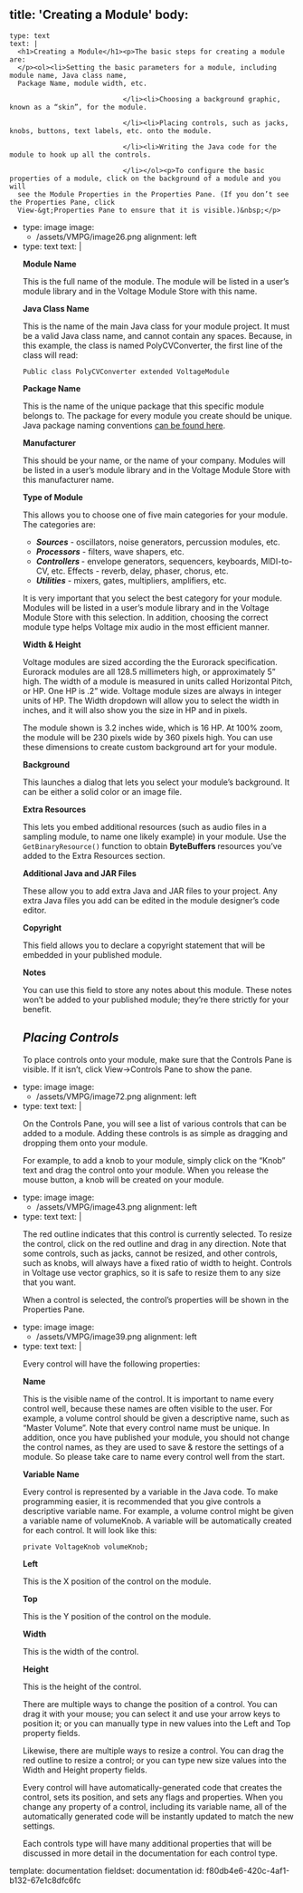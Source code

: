 title: 'Creating a Module'
body:
  -
    type: text
    text: |
      <h1>Creating a Module</h1><p>The basic steps for creating a module are:
      </p><ol><li>Setting the basic parameters for a module, including module name, Java class name,
      Package Name, module width, etc.
      
      							</li><li>Choosing a background graphic, known as a “skin”, for the module.
      
      							</li><li>Placing controls, such as jacks, knobs, buttons, text labels, etc. onto the module.
      
      							</li><li>Writing the Java code for the module to hook up all the controls.
      
      							</li></ol><p>To configure the basic properties of a module, click on the background of a module and you will
      see the Module Properties in the Properties Pane. (If you don’t see the Properties Pane, click
      View-&gt;Properties Pane to ensure that it is visible.)&nbsp;</p>
  -
    type: image
    image:
      - /assets/VMPG/image26.png
    alignment: left
  -
    type: text
    text: |
      <p><strong>Module Name</strong></p><p>This is the full name of the module. The module will be listed in a user’s module library and in
      the Voltage Module Store with this name.
      </p><p><strong>Java Class Name
      </strong></p><p>This is the name of the main Java class for your module project. It must be a valid Java class
      name, and cannot contain any spaces. Because, in this example, the class is named
      PolyCVConverter, the first line of the class will read:
      </p><p><code>Public class PolyCVConverter extended VoltageModule</code><sup>
      </sup></p><p><strong>Package Name
      </strong></p><p>This is the name of the unique package that this specific module belongs to. The package for
      every module you create should be unique. Java package naming conventions ​<a href="https://docs.oracle.com/javase/tutorial/java/package/namingpkgs.html" target="_blank">can be found
      here</a>.
      </p><p><strong>Manufacturer
      </strong></p><p>This should be your name, or the name of your company. Modules will be listed in a user’s
      module library and in the Voltage Module Store with this manufacturer name.
      </p><p><strong>Type of Module
      </strong></p><p>This allows you to choose one of five main categories for your module. The categories are:
      </p><ul><li><em><strong>Sources</strong></em> -​ oscillators, noise generators, percussion modules, etc.&nbsp;</li><li><em><strong>Processors</strong></em> -​ filters, wave shapers, etc.</li><li><strong><em>Controllers</em> </strong>​- envelope generators, sequencers, keyboards, MIDI-to-CV, etc.
      Effects ​- reverb, delay, phaser, chorus, etc.</li><li><em><strong>Utilities</strong></em> ​- mixers, gates, multipliers, amplifiers, etc.</li></ul><p>It is very important that you select the best category for your module. Modules will be listed in a
      user’s module library and in the Voltage Module Store with this selection. In addition, choosing
      the correct module type helps Voltage mix audio in the most efficient manner.
      </p><p><strong>Width &amp; Height
      </strong></p><p>Voltage modules are sized according the the Eurorack specification. Eurorack modules are all
      128.5 millimeters high, or approximately 5” high. The width of a module is measured in units
      called Horizontal Pitch, or HP. One HP is .2” wide. Voltage module sizes are always in integer
      units of HP. The Width dropdown will allow you to select the width in inches, and it will also
      show you the size in HP and in pixels.
      </p><p>The module shown is 3.2 inches wide, which is 16 HP. At 100% zoom, the module will be 230
      pixels wide by 360 pixels high. You can use these dimensions to create custom background art
      for your module.
      </p><p><strong>Background
      </strong></p><p>This launches a dialog that lets you select your module’s background. It can be either a solid
      color or an image file.
      </p><p><strong>Extra Resources
      </strong></p><p>This lets you embed additional resources (such as audio files in a sampling module, to name
      one likely example) in your module. Use the <code>GetBinaryResource()</code><strong>&nbsp;</strong>function to obtain <strong>ByteBuffers
      </strong>resources you’ve added to the Extra Resources section.
      </p><p><strong>Additional Java and JAR Files
      </strong></p><p>These allow you to add extra Java and JAR files to your project. Any extra Java files you add
      can be edited in the module designer’s code editor.
      </p><p><strong>Copyright
      </strong></p><p>This field allows you to declare a copyright statement that will be embedded in your published
      module.
      </p><p><strong>Notes
      </strong></p><p>You can use this field to store any notes about this module. These notes won’t be added to your
      published module; they’re there strictly for your benefit.
      </p><h2><em>Placing Controls
      </em></h2><p>To place controls onto your module, make sure that the Controls Pane is visible. If it isn’t, click
      View-&gt;Controls Pane to show the pane.
      </p>
  -
    type: image
    image:
      - /assets/VMPG/image72.png
    alignment: left
  -
    type: text
    text: |
      <p>On the Controls Pane, you will see a list of various controls that can be added to a module.
      Adding these controls is as simple as dragging and dropping them onto your module.
      </p><p>For example, to add a knob to your module, simply click on the “Knob” text and drag the control
      onto your module. When you release the mouse button, a knob will be created on your module.
      </p>
  -
    type: image
    image:
      - /assets/VMPG/image43.png
    alignment: left
  -
    type: text
    text: |
      <p>The red outline indicates that this control is currently selected. To resize the control, click on the
      red outline and drag in any direction. Note that some controls, such as jacks, cannot be resized,
      and other controls, such as knobs, will always have a fixed ratio of width to height. Controls in
      Voltage use vector graphics, so it is safe to resize them to any size that you want.
      </p><p>When a control is selected, the control’s properties will be shown in the Properties Pane.
      </p>
  -
    type: image
    image:
      - /assets/VMPG/image39.png
    alignment: left
  -
    type: text
    text: |
      <p>Every control will have the following properties:
      </p><p><strong>Name
      </strong></p><p>This is the visible name of the control. It is important to name every control well, because these
      names are often visible to the user. For example, a volume control should be given a
      descriptive name, such as “Master Volume”. ​Note that every control name must be unique.
      In addition, once you have published your module, you should not change the control
      names, as they are used to save &amp; restore the settings of a module.​​ So please take care to
      name every control well from the start.
      </p><p><strong>Variable Name
      </strong></p><p>Every control is represented by a variable in the Java code. To make programming easier, it is
      recommended that you give controls a descriptive variable name. For example, a volume
      control might be given a variable name of volumeKnob. A variable will be automatically created
      for each control. It will look like this:
      </p><p><code>private VoltageKnob volumeKnob;</code>
      </p><p><strong>Left
      </strong></p><p>This is the X position of the control on the module.
      </p><p><strong>Top
      </strong></p><p>This is the Y position of the control on the module.
      </p><p><strong>Width
      </strong></p><p>This is the width of the control.
      </p><p><strong>Height
      </strong></p><p>This is the height of the control.
      </p><p>There are multiple ways to change the position of a control. You can drag it with your mouse;
      you can select it and use your arrow keys to position it; or you can manually type in new values
      into the Left and Top property fields.
      </p><p>Likewise, there are multiple ways to resize a control. You can drag the red outline to resize a
      control; or you can type new size values into the Width and Height property fields.
      </p><p>Every control will have automatically-generated code that creates the control, sets its position,
      and sets any flags and properties. When you change any property of a control, including its
      variable name, all of the automatically generated code will be instantly updated to match the
      new settings.
      </p><p>Each controls type will have many additional properties that will be discussed in more detail in
      the documentation for each control type.&nbsp;</p>
template: documentation
fieldset: documentation
id: f80db4e6-420c-4af1-b132-67e1c8dfc6fc
